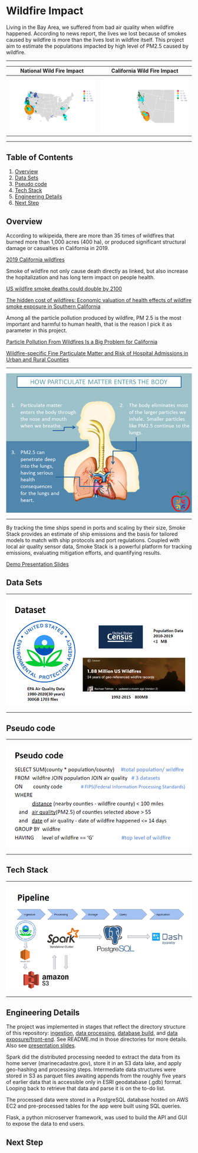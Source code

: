 # Wildfire Impact
Living in the Bay Area, we suffered from bad air quality when wildfire happened. According to news report, the lives we lost because of smokes caused by wildfire is more than the lives lost in wildfire itself. This project aim to estimate the populations impacted by high level of PM2.5 caused by wildfire.

***

 National Wild Fire Impact                             | California Wild Fire Impact
:-----------------------------------------------------:|:------------------------------------------------:
![population_impacted_by_wildfire](/img/national.png)  |  ![population_impacted_by_wildfire](/img/CA.png)

***

## Table of Contents
1. [Overview](README.md#Overview)
1. [Data Sets](README.md#Data-Sets)
1. [Pseudo code](README.md#Pseudo-code)
1. [Tech Stack](README.md#Tech-Stack)
1. [Engineering Details](README.md#Engineering-Details)
1. [Next Step](README.md#Next-Step)

## Overview
According to wikipeida, there are more than 35 times of wildfires that burned more than 1,000 acres (400 ha), or produced significant structural damage or casualties in California in 2019.

[2019 California wildfires](https://en.wikipedia.org/wiki/2019_California_wildfires)

Smoke of wildfire not only cause death directly as linked, but also increase the hopitalization and has long term impact on people health.

[US wildfire smoke deaths could double by 2100](https://www.sciencedaily.com/releases/2018/09/180910142417.htm)

[The hidden cost of wildfires: Economic valuation of health effects of wildfire smoke exposure in Southern California](https://lynceans.org/wp-content/uploads/2020/01/Richardson-2012-Fire-smoke-in-future.pdf)

Among all the particle pollution produced by wildfire, PM 2.5 is the most important and harmful to human health, that is the reason I pick it as parameter in this project. 

[Particle Pollution From Wildfires Is a Big Problem for California](https://www.sierraclub.org/sierra/particle-pollution-wildfires-big-problem-for-california)

[Wildfire-specific Fine Particulate Matter and Risk of Hospital Admissions in Urban and Rural Counties](https://www.ncbi.nlm.nih.gov/pmc/articles/PMC5130603/)

<hr/>

![PM 2.5](/img/PM2_5_enter.png)

<hr/>

By tracking the time ships spend in ports and scaling by their size, Smoke Stack provides an estimate of ship emissions and the basis for tailored models to match with ship protocols and port regulations. Coupled with local air quality sensor data, Smoke Stack is a powerful platform for tracking emissions, evaluating mitigation efforts, and quantifying results.

[Demo Presentation Slides](https://docs.google.com/presentation/d/11Y9bXy7SWRwu1QKCRNuUOAwn7pQW8PY_hR8nzHXBRkM/edit#slide=id.g81d6115fab_0_0)


## Data Sets

<hr/>

![dataset](/img/dataset.png)

<hr/>


## Pseudo code

<hr/>

![sudocode](/img/sudocode.png)

<hr/>

## Tech Stack

<hr/>

![pipeline](/img/pipeline.png)

<hr/>

## Engineering Details
The project was implemented in stages that reflect the directory structure of this repository: [ingestion](/ingestion), [data processing](/data-processing), [database build](/database-scripts), and [data exposure/front-end](/app). See README.md in those directories for more details. Also see [presentation slides](https://docs.google.com/presentation/d/1q7Qm1ukmDi7Bal3UjiNw1xl4ZdLYwZme4oiog2zXNJY/edit#slide=id.p).

Spark did the distributed processing needed to extract the data from its home server (marinecadastre.gov), store it in an S3 data lake, and apply geo-hashing and processing steps. Intermediate data structures were stored in S3 as parquet files awaiting appends from the roughly five years of earlier data that is accessible only in ESRI geodatabase (.gdb) format. Looping back to retrieve that data and parse it is on the to-do list.

The processed data were stored in a PostgreSQL database hosted on AWS EC2 and pre-processed tables for the app were built using SQL queries.

Flask, a python microserver framework, was used to build the API and GUI to expose the data to end users.

## Next Step
